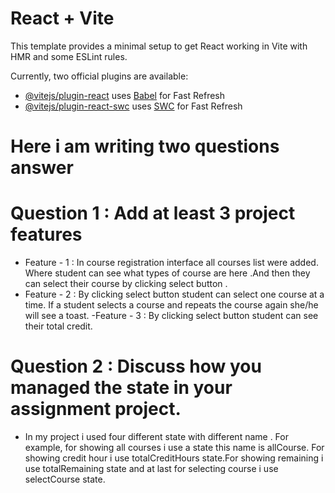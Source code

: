 # React + Vite

This template provides a minimal setup to get React working in Vite with HMR and some ESLint rules.

Currently, two official plugins are available:

- [@vitejs/plugin-react](https://github.com/vitejs/vite-plugin-react/blob/main/packages/plugin-react/README.md) uses [Babel](https://babeljs.io/) for Fast Refresh
- [@vitejs/plugin-react-swc](https://github.com/vitejs/vite-plugin-react-swc) uses [SWC](https://swc.rs/) for Fast Refresh

 

 # Here i am writing two questions answer

 # Question 1 : Add at least 3 project features

- Feature - 1 : In course registration interface all courses list were added. Where student can see what types of course are here .And then they can select their course by clicking select button .
- Feature - 2 : By clicking select button student can select one course at a time. If a student selects a course and repeats the course again  she/he will see a toast.
-Feature - 3 : By clicking select button student can see their total credit. 

# Question 2 : Discuss how you managed the state in your assignment project. 

 - In my project i used four different state with different name . For example, for showing all courses i use a state  this name is allCourse. For showing credit hour i use   totalCreditHours state.For showing  remaining i use  totalRemaining state and at last for selecting course i use selectCourse state.  
    
  







